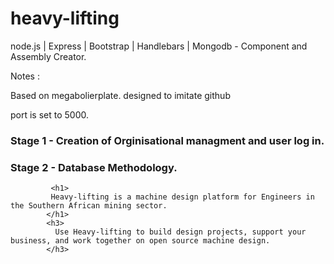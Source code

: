 # heavy-lifting
node.js | Express | Bootstrap | Handlebars | Mongodb   -  Component and Assembly Creator.

<p>Notes :</p>
Based on megabolierplate.
designed to imitate github

port is set to 5000.


<h3>Stage 1 - Creation of Orginisational managment and user log in.</h3>

<h3>Stage 2 - Database Methodology.</h3>

 

             <h1> 
             Heavy-lifting is a machine design platform for Engineers in the Southern African mining sector.
            </h1>
            <h3> 
              Use Heavy-lifting to build design projects, support your business, and work together on open source machine design.
            </h3>